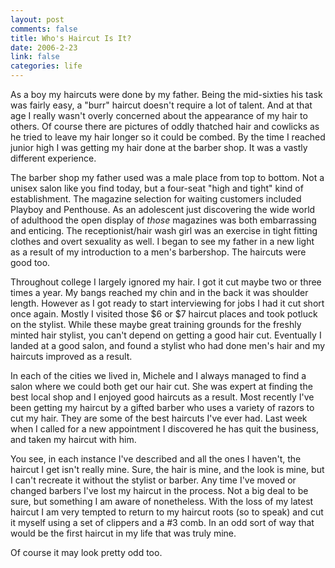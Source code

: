 ```yaml
--- 
layout: post
comments: false
title: Who's Haircut Is It?
date: 2006-2-23
link: false
categories: life
---
```

As a boy my haircuts were done by my father. Being the mid-sixties his task was fairly easy, a "burr" haircut doesn't require a lot of talent. And at that age I really wasn't overly concerned about the appearance of my hair to others. Of course there are pictures of oddly thatched hair and cowlicks as he tried to leave my hair longer so it could be combed. By the time I reached junior high I was getting my hair done at the barber shop. It was a vastly different experience.

The barber shop my father used was a male place from top to bottom. Not a unisex salon like you find today, but a four-seat "high and tight" kind of establishment. The magazine selection for waiting customers included Playboy and Penthouse. As an adolescent just discovering the wide world of adulthood the open display of <i>those</i> magazines was both embarrassing and enticing. The receptionist/hair wash girl was an exercise in tight fitting clothes and overt sexuality as well. I began to see my father in a new light as a result of my introduction to a men's barbershop. The haircuts were good too.

Throughout college I largely ignored my hair. I got it cut maybe two or three times a year. My bangs reached my chin and in the back it was shoulder length. However as I got ready to start interviewing for jobs I had it cut short once again. Mostly I visited those $6 or $7 haircut places and took potluck on the stylist. While these maybe great training grounds for the freshly minted hair stylist, you can't depend on getting a good hair cut. Eventually I landed at a good salon, and found a stylist who had done men's hair and my haircuts improved as a result.

In each of the cities we lived in, Michele and I always managed to find a salon where we could both get our hair cut. She was expert at finding the best local shop and I enjoyed good haircuts as a result. Most recently I've been getting my haircut by a gifted barber who uses a variety of razors to cut my hair. They are some of the best haircuts I've ever had. Last week when I called for a new appointment I discovered he has quit the business, and taken my haircut with him.

You see, in each instance I've described and all the ones I haven't, the haircut I get isn't really mine. Sure, the hair is mine, and the look is mine, but I can't recreate it without the stylist or barber. Any time I've moved or changed barbers I've lost my haircut in the process. Not a big deal to be sure, but something I am aware of nonetheless. With the loss of my latest haircut I am very tempted to return to my haircut roots (so to speak) and cut it myself using a set of clippers and a #3 comb. In an odd sort of way that would be the first haircut in my life that was truly mine.

Of course it may look pretty odd too.
